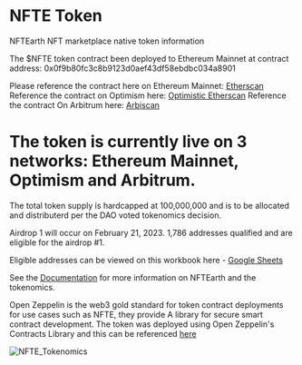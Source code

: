 # NFTE Token

NFTEarth NFT marketplace native token information

The $NFTE token contract been deployed to Ethereum Mainnet at contract address: 0x0f9b80fc3c8b9123d0aef43df58ebdbc034a8901

Please reference the contract here on Ethereum Mainnet: [Etherscan](https://etherscan.io/token/0x0f9b80fc3c8b9123d0aef43df58ebdbc034a8901)
Reference the contract on Optimism here: [Optimistic Etherscan](https://optimistic.etherscan.io/address/0xc96f4f893286137ac17e07ae7f217ffca5db3ab6)
Reference the contract On Arbitrum here: [Arbiscan](https://arbiscan.io/address/0xb261104a83887ae92392fb5ce5899fcfe5481456)

# The token is currently live on 3 networks: Ethereum Mainnet, Optimism and Arbitrum. 

The total token supply is hardcapped at 100,000,000 and is to be allocated and distributerd per the DAO voted tokenomics decision.

Airdrop 1 will occur on February 21, 2023. 1,786 addresses qualified and are eligible for the airdrop #1.

Eligible addresses can be viewed on this workbook here - [Google Sheets](https://docs.google.com/spreadsheets/d/1IkqCVrBkbT_s4IkQAbFAkgWXHICVqO7eKBE_AumzZco/edit?usp=sharing)

See the [Documentation](docs.nftearth.exchange) for more information on NFTEarth and the tokenomics.

Open Zeppelin is the web3 gold standard for token contract deployments for use cases such as NFTE, they provide A library for secure smart contract development. The token was deployed using Open Zeppelin's Contracts Library and this can be referenced [here](https://docs.openzeppelin.com/contracts/4.x/)

![NFTE_Tokenomics](https://user-images.githubusercontent.com/29180454/219524376-b9a91ff0-55e0-4142-97b8-af94eaea2e2d.png)
